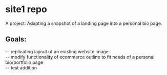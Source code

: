 # site1 repo
A project: Adapting a snapshot of a landing page into a personal bio page.

## Goals:
-- replicating layout of an existing website image <br>
-- modify functionality of ecommerce outline to fit needs of a personal bio/portfolio page<br>
-- test addition
